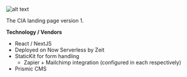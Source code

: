 ![alt text](https://images.prismic.io/thecia/f46c4131-5c9d-492d-bf34-bf8bd6e0b209_cia-logo-resized.png?auto=compress,format)

The CIA landing page version 1.

**Technology / Vendors**

- React / NextJS
- Deployed on Now Serverless by Zeit
- StaticKit for form handling
  - Zapier + Mailchimp integration (configured in each respectively)
- Prismic CMS
